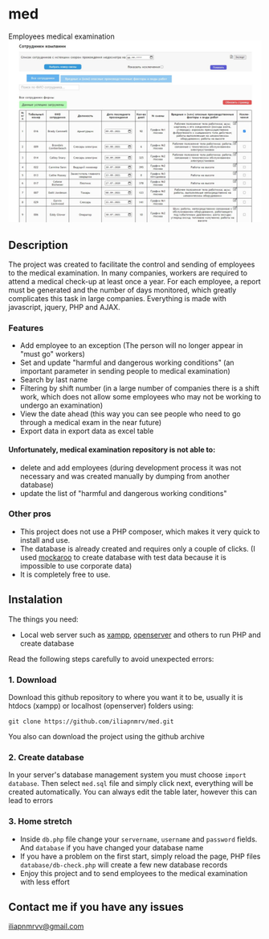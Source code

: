 # med

Employees medical examination
![Demo](https://github.com/iliapnmrv/med/blob/main/assets/static/images/demo.jpg)

## Description

The project was created to facilitate the control and sending of employees to the medical examination. In many companies, workers are required to attend a medical check-up at least once a year. For each employee, a report must be generated and the number of days monitored, which greatly complicates this task in large companies. Everything is made with javascript, jquery, PHP and AJAX.

### Features

- Аdd employee to an exception (The person will no longer appear in "must go" workers)
- Set and update "harmful and dangerous working conditions" (an important parameter in sending people to medical examination)
- Search by last name
- Filtering by shift number (in a large number of companies there is a shift work, which does not allow some employees who may not be working to undergo an examination)
- View the date ahead (this way you can see people who need to go through a medical exam in the near future)
- Export data in export data as excel table

#### Unfortunately, medical examination repository is not able to:

- delete and add employees (during development process it was not necessary and was created manually by dumping from another database)
- update the list of "harmful and dangerous working conditions"

### Other pros

- This project does not use a PHP composer, which makes it very quick to install and use.
- The database is already created and requires only a couple of clicks. (I used [mockaroo](https://www.mockaroo.com/) to create database with test data because it is impossible to use corporate data)
- It is completely free to use.

## Instalation

The things you need:

- Local web server such as [xampp](https://www.apachefriends.org/ru/index.html), [openserver](https://ospanel.io/) and others to run PHP and create database

Read the following steps carefully to avoid unexpected errors:

### 1. Download

Download this github repository to where you want it to be, usually it is htdocs (xampp) or localhost (openserver) folders
using:

```
git clone https://github.com/iliapnmrv/med.git
```

You also can download the project using the github archive

### 2. Create database

In your server's database management system you must choose `import database`. Then select `med.sql` file and simply click next, everything will be created automatically.
You can always edit the table later, however this can lead to errors

### 3. Home stretch

- Inside `db.php` file change your `servername`, `username` and `password` fields. And `database` if you have changed your database name
- If you have a problem on the first start, simply reload the page, PHP files `database/db-check.php` will create a few new database records
- Enjoy this project and to send employees to the medical examination with less effort

## Contact me if you have any issues

[iliapnmrvv@gmail.com](mailto:iliapnmrvv@gmail.com)
